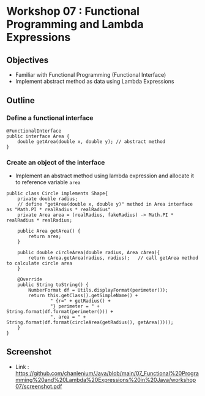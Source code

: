 # Workshop 07 : Functional Programming and Lambda Expressions

## Objectives
* Familiar with Functional Programming (Functional Interface)
* Implement abstract method as data using Lambda Expressions

## Outline
### Define a functional interface
```
@FunctionalInterface
public interface Area {
    double getArea(double x, double y); // abstract method
}
```
### Create an object of the interface
* Implement an abstract method using lambda expression and allocate it to reference variable `area`
```
public class Circle implements Shape{
    private double radius;
    // define "getArea(double x, double y)" method in Area interface as "Math.PI * realRadius * realRadius"
    private Area area = (realRadius, fakeRadius) -> Math.PI * realRadius * realRadius;

    public Area getArea() {
        return area;
    }

    public double circleArea(double radius, Area cArea){
        return cArea.getArea(radius, radius);   // call getArea method to calculate circle area
    }

    @Override
    public String toString() {
        NumberFormat df = Utils.displayFormat(perimeter());
        return this.getClass().getSimpleName() +
                " {r=" + getRadius() +
                "} perimeter = " + String.format(df.format(perimeter())) +
                ", area = " + String.format(df.format(circleArea(getRadius(), getArea())));
    }
}

```

## Screenshot
* Link : https://github.com/chanlenium/Java/blob/main/07_Functional%20Programming%20and%20Lambda%20Expressions%20in%20Java/workshop07/screenshot.pdf
